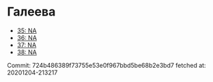 # Галеева
- [35: NA](35.md)
- [36: NA](36.md)
- [37: NA](37.md)
- [38: NA](38.md)

Commit: 724b486389f73755e53e0f967bbd5be68b2e3bd7
 fetched at: 20201204-213217
